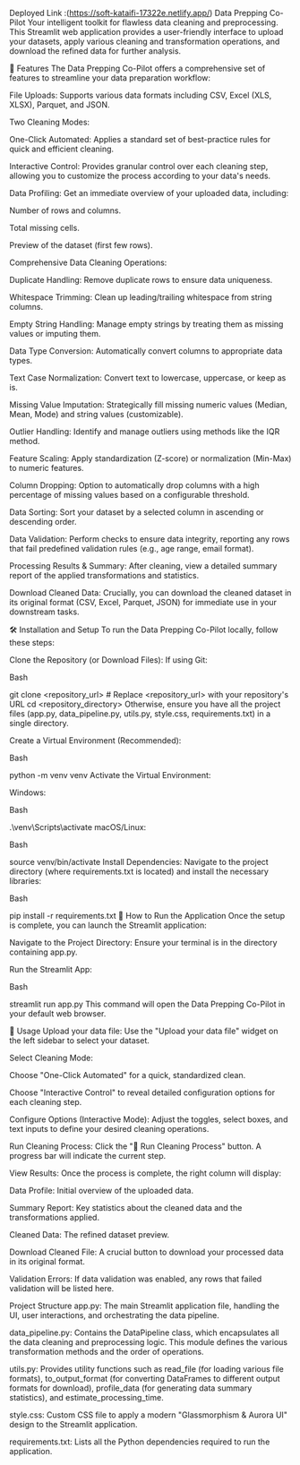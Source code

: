 Deployed Link :(https://soft-kataifi-17322e.netlify.app/)
Data Prepping Co-Pilot
Your intelligent toolkit for flawless data cleaning and preprocessing. This Streamlit web application provides a user-friendly interface to upload your datasets, apply various cleaning and transformation operations, and download the refined data for further analysis.

🌟 Features
The Data Prepping Co-Pilot offers a comprehensive set of features to streamline your data preparation workflow:

File Uploads: Supports various data formats including CSV, Excel (XLS, XLSX), Parquet, and JSON.

Two Cleaning Modes:

One-Click Automated: Applies a standard set of best-practice rules for quick and efficient cleaning.

Interactive Control: Provides granular control over each cleaning step, allowing you to customize the process according to your data's needs.

Data Profiling: Get an immediate overview of your uploaded data, including:

Number of rows and columns.

Total missing cells.

Preview of the dataset (first few rows).

Comprehensive Data Cleaning Operations:

Duplicate Handling: Remove duplicate rows to ensure data uniqueness.

Whitespace Trimming: Clean up leading/trailing whitespace from string columns.

Empty String Handling: Manage empty strings by treating them as missing values or imputing them.

Data Type Conversion: Automatically convert columns to appropriate data types.

Text Case Normalization: Convert text to lowercase, uppercase, or keep as is.

Missing Value Imputation: Strategically fill missing numeric values (Median, Mean, Mode) and string values (customizable).

Outlier Handling: Identify and manage outliers using methods like the IQR method.

Feature Scaling: Apply standardization (Z-score) or normalization (Min-Max) to numeric features.

Column Dropping: Option to automatically drop columns with a high percentage of missing values based on a configurable threshold.

Data Sorting: Sort your dataset by a selected column in ascending or descending order.

Data Validation: Perform checks to ensure data integrity, reporting any rows that fail predefined validation rules (e.g., age range, email format).

Processing Results & Summary: After cleaning, view a detailed summary report of the applied transformations and statistics.

Download Cleaned Data: Crucially, you can download the cleaned dataset in its original format (CSV, Excel, Parquet, JSON) for immediate use in your downstream tasks.

🛠️ Installation and Setup
To run the Data Prepping Co-Pilot locally, follow these steps:

Clone the Repository (or Download Files):
If using Git:

Bash

git clone <repository_url> # Replace <repository_url> with your repository's URL
cd <repository_directory>
Otherwise, ensure you have all the project files (app.py, data_pipeline.py, utils.py, style.css, requirements.txt) in a single directory.

Create a Virtual Environment (Recommended):

Bash

python -m venv venv
Activate the Virtual Environment:

Windows:

Bash

.\venv\Scripts\activate
macOS/Linux:

Bash

source venv/bin/activate
Install Dependencies:
Navigate to the project directory (where requirements.txt is located) and install the necessary libraries:

Bash

pip install -r requirements.txt
🚀 How to Run the Application
Once the setup is complete, you can launch the Streamlit application:

Navigate to the Project Directory:
Ensure your terminal is in the directory containing app.py.

Run the Streamlit App:

Bash

streamlit run app.py
This command will open the Data Prepping Co-Pilot in your default web browser.

📝 Usage
Upload your data file: Use the "Upload your data file" widget on the left sidebar to select your dataset.

Select Cleaning Mode:

Choose "One-Click Automated" for a quick, standardized clean.

Choose "Interactive Control" to reveal detailed configuration options for each cleaning step.

Configure Options (Interactive Mode): Adjust the toggles, select boxes, and text inputs to define your desired cleaning operations.

Run Cleaning Process: Click the "🚀 Run Cleaning Process" button. A progress bar will indicate the current step.

View Results: Once the process is complete, the right column will display:

Data Profile: Initial overview of the uploaded data.

Summary Report: Key statistics about the cleaned data and the transformations applied.

Cleaned Data: The refined dataset preview.

Download Cleaned File: A crucial button to download your processed data in its original format.

Validation Errors: If data validation was enabled, any rows that failed validation will be listed here.

 Project Structure
app.py: The main Streamlit application file, handling the UI, user interactions, and orchestrating the data pipeline.

data_pipeline.py: Contains the DataPipeline class, which encapsulates all the data cleaning and preprocessing logic. This module defines the various transformation methods and the order of operations.

utils.py: Provides utility functions such as read_file (for loading various file formats), to_output_format (for converting DataFrames to different output formats for download), profile_data (for generating data summary statistics), and estimate_processing_time.

style.css: Custom CSS file to apply a modern "Glassmorphism & Aurora UI" design to the Streamlit application.

requirements.txt: Lists all the Python dependencies required to run the application.
